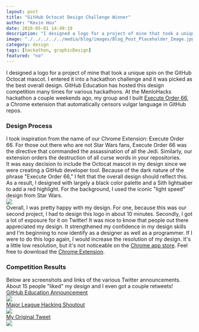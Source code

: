 ```yaml
---
layout: post
title: "GitHub Octocat Design Challenge Winner"
author: "Kevin Hou"
date: 2016-05-01 14:49:19
description: "I designed a logo for a project of mine that took a unique spin on the GitHub Octocat mascot. I entered it into the design challenge and won!"
image: "./../../../../media/blog/images/Blog_Post_Placeholder_Image.jpg"
category: design
tags: [hackathon, graphicDesign]
featured: "no"
---
```

I designed a logo for a project of mine that took a unique spin on the GitHub Octocat mascot. I entered it into a hackathon challenge and it was picked as the best overall design. GitHub Education has hosted this design competition many times for various hackathons. At the MenloHacks hackathon a couple weekends ago, my group and I built <a href="{{ site.baseurl }}/blog/projects/Execute-Order-66/" target="_blank">Execute Order 66</a>, a Chrome extension that automatically censors vulgar language in GitHub repos.
<h3 class="post-subheader">Design Process</h3>
I took inspiration from the name of our Chrome Extension: Execute Order 66. For those out there who are not Star Wars fans, Execute Order 66 was the directive that commanded the assassination of all the Jedi. Similarly, our extension orders the destruction of all curse words in your repositories.
<br class="post-line-break">
It was easy decision to include the Octocat mascot in my design since we were creating a GitHub developer tool. Because of the dark nature of the phrase "Execute Order 66," I felt that the overall design should reflect this. As a result, I designed with largely a black color palette and a Sith lightsaber to add a red highlight. For the background, I used the iconic "light speed" design from Star Wars.
<br class="post-line-break">
<img src="./../../../../media/projects/executeOrder66/GitHub Logo.png" class="iPhone-screenshots-medium">
<br class="post-line-break">
Overall, I was pretty happy with my design. For one, because this was our second project, I had to design this logo in about 10 minutes. Secondly, I got a lot of exposure for it on Twitter! It was nice to know that people out there appreciated my design. It strengthened my confidence in my design skills and I'm beginning to now identify as a designer as well as a programmer. If I were to do this logo again, I would increase the resolution of my design. It's a little low resolution, but it's not noticeable on the <a href="https://chrome.google.com/webstore/detail/execute-order-66/hgoanjhaboccoaefceiebdodiillhone">Chrome app store</a>. Feel free to download the <a href="https://chrome.google.com/webstore/detail/execute-order-66/hgoanjhaboccoaefceiebdodiillhone">Chrome Extension</a>.
<h3 class="post-subheader">Competition Results</h3>
Below are screenshots and links of the various Twitter announcements. About 15 people "liked" my design and I even got a couple retweets!
<br class="post-line-break">
<a href="https://twitter.com/GitHubEducation/status/722884798457335810" target="_blank">GitHub Education Announcement</a><br>
<img src="./../../../../media/projects/executeOrder66/Twitter Post - GitHub Education.jpg" class="iPhone-screenshots-medium"><br>
<a href="https://twitter.com/MLHacks/status/723598523627794432" target="_blank">Major League Hacking Shoutout</a><br>
<img src="./../../../../media/projects/executeOrder66/Twitter Post - Major League Hacking.jpg" class="iPhone-screenshots-medium"><br>
<a href="https://twitter.com/kevinhou22/status/721793013060505601" target="_blank">My Original Tweet</a><br>
<img src="./../../../../media/projects/executeOrder66/Twitter Post - Kevin Hou.jpg" class="iPhone-screenshots-medium">
